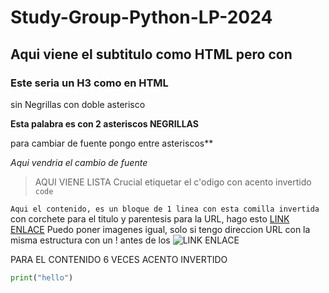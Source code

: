 # Study-Group-Python-LP-2024
## Aqui viene el subtitulo como HTML pero con #
### Este seria un H3 como en HTML
sin Negrillas con doble asterisco 

**Esta palabra es con 2 asteriscos NEGRILLAS**

para cambiar de fuente pongo entre asteriscos**

*Aqui vendria el cambio de fuente* 

> AQUI VIENE LISTA
Crucial etiquetar el c'odigo con acento invertido
`code`

`Aqui el contenido, es un bloque de 1 linea con esta comilla invertida`
con corchete para el titulo y parentesis para la URL, hago esto
[LINK ENLACE](https://aquivieneelenlace.com)
Puedo poner imagenes igual, solo si tengo direccion URL con la misma estructura con un ! antes de los []()
![LINK ENLACE](https://aquivieneimagen.com)

PARA EL CONTENIDO 6 VECES ACENTO INVERTIDO
```python
print("hello")
```



